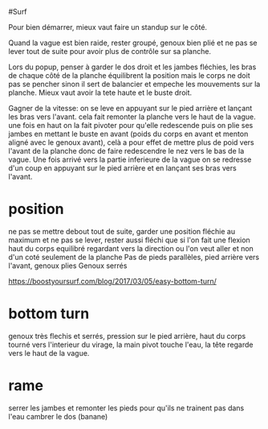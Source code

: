 
#Surf

Pour bien démarrer, mieux vaut faire un standup sur le côté.

Quand la vague est bien raide, rester groupé, genoux bien plié et ne pas se lever tout de suite pour avoir plus de contrôle sur sa planche.

Lors du popup, penser à garder le dos droit et les jambes fléchies, les bras de chaque côté de la planche équilibrent la position mais le corps ne doit pas se pencher sinon il sert de balancier et empeche les mouvements sur la planche. Mieux vaut avoir la tete haute et le buste droit.

Gagner de la vitesse: on se leve en appuyant sur le pied arrière et lançant les bras vers l'avant. cela fait remonter la planche vers le haut de la vague. une fois en haut on la fait pivoter pour qu'elle redescende puis on plie ses jambes en mettant le buste en avant (poids du corps en avant et menton aligné avec le genoux avant), celà a pour effet de mettre plus de poid vers l'avant de la planche donc de faire redescendre le nez vers le bas de la vague. Une fois arrivé vers  la partie inferieure de la vague on se redresse d'un coup en appuyant sur le pied arrière et en lançant ses bras vers l'avant.


# position
ne pas se mettre debout tout de suite, garder une position fléchie au maximum et ne pas se lever, rester aussi fléchi que si l'on fait une flexion
haut du corps equilibré regardant vers la direction ou l'on veut aller et non d'un coté seulement de la planche
Pas de pieds parallèles, pied arrière vers l'avant, genoux plies
Genoux serrés

https://boostyoursurf.com/blog/2017/03/05/easy-bottom-turn/

# bottom turn

genoux très flechis et serrés, pression sur le pied arrière,
haut du corps tourné vers l'interieur du virage, la main pivot touche l'eau, la tête regarde vers le haut de la vague.


# rame

serrer les jambes et remonter les pieds pour qu'ils ne trainent pas dans l'eau
cambrer le dos (banane)

